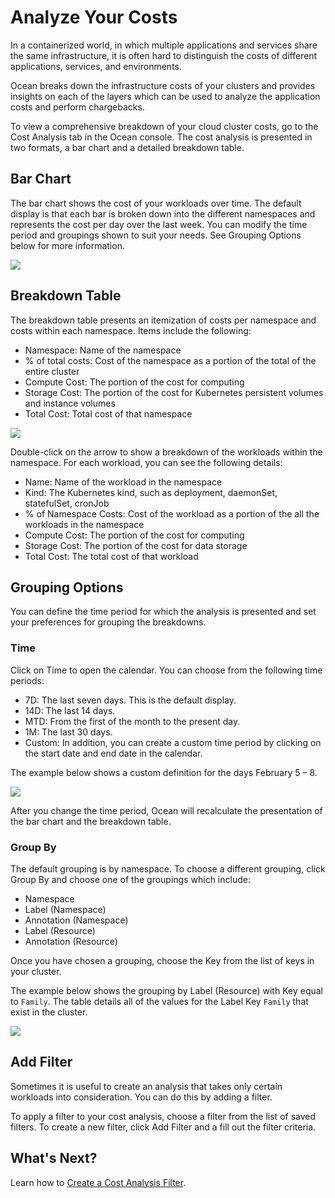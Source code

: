 # Analyze Your Costs

In a containerized world, in which multiple applications and services share the same infrastructure, it is often hard to distinguish the costs of different applications, services, and environments.

Ocean breaks down the infrastructure costs of your clusters and provides insights on each of the layers which can be used to analyze the application costs and perform chargebacks.

To view a comprehensive breakdown of your cloud cluster costs, go to the Cost Analysis tab in the Ocean console. The cost analysis is presented in two formats, a bar chart and a detailed breakdown table.

## Bar Chart

The bar chart shows the cost of your workloads over time. The default display is that each bar is broken down into the different namespaces and represents the cost per day over the last week. You can modify the time period and groupings shown to suit your needs. See Grouping Options below for more information.

<img src="/ocean/_media/tutorials-analyze-your-costs-01.png" />

## Breakdown Table

The breakdown table presents an itemization of costs per namespace and costs within each namespace. Items include the following:

- Namespace: Name of the namespace
- % of total costs: Cost of the namespace as a portion of the total of the entire cluster
- Compute Cost: The portion of the cost for computing
- Storage Cost: The portion of the cost for Kubernetes persistent volumes and instance volumes
- Total Cost: Total cost of that namespace

<img src="/ocean/_media/tutorials-analyze-your-costs-02.png" />

Double-click on the arrow to show a breakdown of the workloads within the namespace. For each workload, you can see the following details:

- Name: Name of the workload in the namespace
- Kind: The Kubernetes kind, such as deployment, daemonSet, statefulSet, cronJob
- % of Namespace Costs: Cost of the workload as a portion of the all the workloads in the namespace
- Compute Cost: The portion of the cost for computing
- Storage Cost: The portion of the cost for data storage
- Total Cost: The total cost of that workload

## Grouping Options

You can define the time period for which the analysis is presented and set your preferences for grouping the breakdowns.

### Time

Click on Time to open the calendar. You can choose from the following time periods:

- 7D: The last seven days. This is the default display.
- 14D: The last 14 days.
- MTD: From the first of the month to the present day.
- 1M: The last 30 days.
- Custom: In addition, you can create a custom time period by clicking on the start date and end date in the calendar.

The example below shows a custom definition for the days February 5 – 8.

<img src="/ocean/_media/tutorials-analyze-your-costs-03.png" />

After you change the time period, Ocean will recalculate the presentation of the bar chart and the breakdown table.

### Group By

The default grouping is by namespace. To choose a different grouping, click Group By and choose one of the groupings which include:

- Namespace
- Label (Namespace)
- Annotation (Namespace)
- Label (Resource)
- Annotation (Resource)

Once you have chosen a grouping, choose the Key from the list of keys in your cluster.

The example below shows the grouping by Label (Resource) with Key equal to `Family`. The table details all of the values for the Label Key `Family` that exist in the cluster.

<img src="/ocean/_media/tutorials-analyze-your-costs-04.png" />

## Add Filter

Sometimes it is useful to create an analysis that takes only certain workloads into consideration. You can do this by adding a filter.

To apply a filter to your cost analysis, choose a filter from the list of saved filters.
To create a new filter, click Add Filter and a fill out the filter criteria.

## What's Next?

Learn how to [Create a Cost Analysis Filter](ocean/tutorials/create-a-cost-filter).
